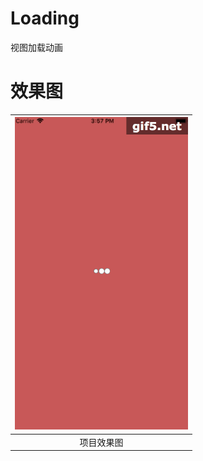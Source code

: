 # Loading
视图加载动画
# 效果图

| ![项目效果图](https://github.com/JessicaTNT/Loading/blob/master/loading.gif) |
| :--------------------------------------: |
|                  项目效果图                   |
